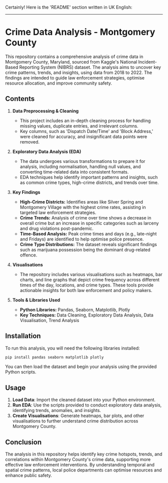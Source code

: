 Certainly! Here is the 'README' section written in UK English:

---

# Crime Data Analysis - Montgomery County

This repository contains a comprehensive analysis of crime data in Montgomery County, Maryland, sourced from Kaggle's National Incident-Based Reporting System (NIBRS) dataset. The analysis aims to uncover key crime patterns, trends, and insights, using data from 2018 to 2022. The findings are intended to guide law enforcement strategies, optimise resource allocation, and improve community safety.

## Contents

1. **Data Preprocessing & Cleaning**
   - This project includes an in-depth cleaning process for handling missing values, duplicate entries, and irrelevant columns.
   - Key columns, such as 'Dispatch Date/Time' and 'Block Address,' were cleaned for accuracy, and insignificant data points were removed.

2. **Exploratory Data Analysis (EDA)**
   - The data undergoes various transformations to prepare it for analysis, including normalisation, handling null values, and converting time-related data into consistent formats.
   - EDA techniques help identify important patterns and insights, such as common crime types, high-crime districts, and trends over time.

3. **Key Findings**
   - **High-Crime Districts:** Identifies areas like Silver Spring and Montgomery Village with the highest crime rates, assisting in targeted law enforcement strategies.
   - **Crime Trends:** Analysis of crime over time shows a decrease in overall crime but an increase in specific categories such as larceny and drug violations post-pandemic.
   - **Time-Based Analysis:** Peak crime times and days (e.g., late-night and Fridays) are identified to help optimise police presence.
   - **Crime Type Distributions:** The dataset reveals significant findings such as marijuana possession being the dominant drug-related offence.

4. **Visualisations**
   - The repository includes various visualisations such as heatmaps, bar charts, and line graphs that depict crime frequency across different times of the day, locations, and crime types. These tools provide actionable insights for both law enforcement and policy makers.
   
5. **Tools & Libraries Used**
   - **Python Libraries:** Pandas, Seaborn, Matplotlib, Plotly
   - **Key Techniques:** Data Cleaning, Exploratory Data Analysis, Data Visualisation, Trend Analysis

## Installation

To run this analysis, you will need the following libraries installed:

```bash
pip install pandas seaborn matplotlib plotly
```

You can then load the dataset and begin your analysis using the provided Python scripts.

## Usage

1. **Load Data**: Import the cleaned dataset into your Python environment.
2. **Run EDA**: Use the scripts provided to conduct exploratory data analysis, identifying trends, anomalies, and insights.
3. **Create Visualisations**: Generate heatmaps, bar plots, and other visualisations to further understand crime distribution across Montgomery County.

## Conclusion

The analysis in this repository helps identify key crime hotspots, trends, and correlations within Montgomery County's crime data, supporting more effective law enforcement interventions. By understanding temporal and spatial crime patterns, local police departments can optimise resources and enhance public safety.
